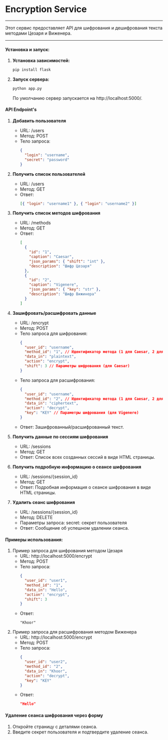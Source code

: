 # Encryption Service

---

Этот сервис предоставляет API для шифрования и дешифрования текста методами Цезаря и Виженера.

---

#### Установка и запуск:

1. **Установка зависимостей:**

   ```bash
   pip install flask
   ```

2. **Запуск сервера:**
   ```bash
   python app.py
   ```
   По умолчанию сервер запускается на http://localhost:5000/.

#### API Endpoint's

1. **Добавить пользователя**

   - URL: /users
   - Метод: POST
   - Тело запроса:
     ```json
     {
       "login": "username",
       "secret": "password"
     }
     ```

2. **Получить список пользователей**

   - URL: /users
   - Метод: GET
   - Ответ:
     ```json
     [{ "login": "username1" }, { "login": "username2" }]
     ```

3. **Получить список методов шифрования**

   - URL: /methods
   - Метод: GET
   - Ответ:
     ```json
     [
       {
         "id": "1",
         "caption": "Caesar",
         "json_params": { "shift": "int" },
         "description": "Шифр Цезаря"
       },
       {
         "id": "2",
         "caption": "Vigenere",
         "json_params": { "key": "str" },
         "description": "Шифр Вижинера"
       }
     ]
     ```

4. **Зашифровать/расшифровать данные**

   - URL: /encrypt
   - Метод: POST
   - Тело запроса для шифрования:
     ```json
     {
       "user_id": "username",
       "method_id": "1", // Идентификатор метода (1 для Caesar, 2 для Vigenere)
       "data_in": "plaintext",
       "action": "encrypt",
       "shift": 3 // Параметры шифрования (для Caesar)
     }
     ```
   - Тело запроса для расшифрования:
     ```json
     {
       "user_id": "username",
       "method_id": "2", // Идентификатор метода (1 для Caesar, 2 для Vigenere)
       "data_in": "ciphertext",
       "action": "decrypt",
       "key": "KEY" // Параметры шифрования (для Vigenere)
     }
     ```
   - Ответ: Зашифрованный/расшифрованный текст.

5. **Получить данные по сессиям шифрования**

   - URL: /sessions
   - Метод: GET
   - Ответ:
     Список всех созданных сессий в виде HTML страницы.

6. **Получить подробную информацию о сеансе шифрования**

   - URL: /sessions/{session_id}
   - Метод: GET
   - Ответ:
     Подробная информация о сеансе шифрования в виде HTML страницы.

7. **Удалить сеанс шифрования**
   - URL: /sessions/{session_id}
   - Метод: DELETE
   - Параметры запроса:
     secret: секрет пользователя
   - Ответ: Сообщение об успешном удалении сеанса.

#### Примеры использования:

1. Пример запроса для шифрования методом Цезаря
   - URL: http://localhost:5000/encrypt
   - Метод: POST
   - Тело запроса:
     ```json
     {
       "user_id": "user1",
       "method_id": "1",
       "data_in": "Hello",
       "action": "encrypt",
       "shift": 3
     }
     ```
   - Ответ:
     ```
     "Khoor"
     ```
2. Пример запроса для расшифрования методом Виженера
   - URL: http://localhost:5000/encrypt
   - Метод: POST
   - Тело запроса:
     ```json
     {
       "user_id": "user2",
       "method_id": "2",
       "data_in": "Khoor",
       "action": "decrypt",
       "key": "KEY"
     }
     ```
   - Ответ:
     ```json
     "Hello"
     ```

#### Удаление сеанса шифрования через форму

1. Откройте страницу с деталями сеанса.
2. Введите секрет пользователя и подтвердите удаление сеанса.
